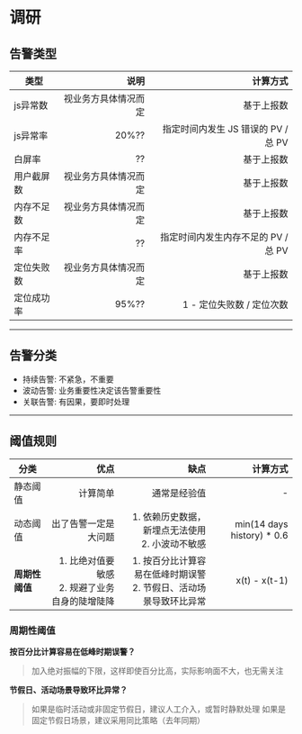 # 调研

## 告警类型
| 类型 | 说明 | 计算方式 | 
| -------- | -----: | -----: |
| js异常数 | 视业务方具体情况而定 | 基于上报数 |
| js异常率 | 20%?? | 指定时间内发生 JS 错误的 PV / 总 PV |
| 白屏率 | ?? | 基于上报数 |
| 用户截屏数 | 视业务方具体情况而定 | 基于上报数 |
| 内存不足数 | 视业务方具体情况而定 | 基于上报数 |
| 内存不足率 | ?? | 指定时间内发生内存不足的 PV / 总 PV |
| 定位失败数 | 视业务方具体情况而定 | 基于上报数 |
| 定位成功率 | 95%?? | 1 - 定位失败数 / 定位次数 |

---

## 告警分类
- 持续告警: 不紧急，不重要
- 波动告警: 业务重要性决定该告警重要性
- 关联告警: 有因果，要即时处理

---

## 阈值规则

| 分类 | 优点 | 缺点 | 计算方式 |
| -------- | -----: | -----: | -----: |
| 静态阈值 | 计算简单 | 通常是经验值 | - |
| 动态阈值 | 出了告警一定是大问题 | 1. 依赖历史数据，新埋点无法使用<br> 2. 小波动不敏感 | min(14 days history) * 0.6 |
| **周期性阈值** | 1. 比绝对值要敏感 <br> 2. 规避了业务自身的陡增陡降 | 1. 按百分比计算容易在低峰时期误警 <br> 2. 节假日、活动场景导致环比异常 | x(t) - x(t-1) |

### 周期性阈值

**按百分比计算容易在低峰时期误警？**

> 加入绝对振幅的下限，这样即使百分比高，实际影响面不大，也无需关注

**节假日、活动场景导致环比异常？**

> 如果是临时活动或非固定节假日，建议人工介入，或暂时静默处理
> 如果是固定节假日场景，建议采用同比策略（去年同期）
